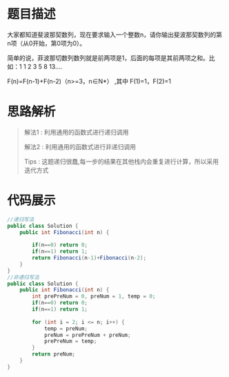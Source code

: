 #  题目描述

大家都知道斐波那契数列，现在要求输入一个整数n，请你输出斐波那契数列的第n项（从0开始，第0项为0）。

简单的说，菲波那切数列数列就是前两项是1，后面的每项是其前两项之和。比如：1 1 2 3 5 8 13....

F(n)=F(n-1)+F(n-2)（n>=3，n∈N*） ,其中 F(1)=1，F(2)=1



#  思路解析
> 解法1 : 利用通用的函数式进行递归调用
>
> 解法2 : 利用通用的函数式进行非递归调用
>
> Tips : 这题递归很蠢,每一步的结果在其他栈内会重复进行计算，所以采用迭代方式


#  代码展示
```java
//递归写法    
public class Solution {
    public int Fibonacci(int n) {
        
        if(n==0) return 0;
        if(n==1) return 1;                
        return Fibonacci(n-1)+Fibonacci(n-2);
    }
}
//非递归写法
public class Solution {
    public int Fibonacci(int n) {
        int prePreNum = 0, preNum = 1, temp = 0;
        if(n==0) return 0;
        if(n==1) return 1; 
       
        for (int i = 2; i <= n; i++) {
            temp = preNum;
            preNum = prePreNum + preNum;
            prePreNum = temp;
        }
        return preNum;
    }
}


```

